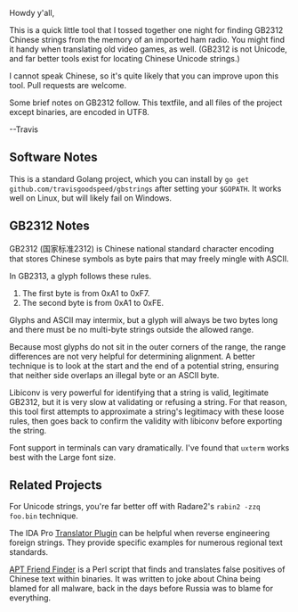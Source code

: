 Howdy y'all,

This is a quick little tool that I tossed together one night for
finding GB2312 Chinese strings from the memory of an imported ham
radio.  You might find it handy when translating old video games, as
well.  (GB2312 is not Unicode, and far better tools exist for locating
Chinese Unicode strings.)

I cannot speak Chinese, so it's quite likely that you can improve upon
this tool.  Pull requests are welcome.

Some brief notes on GB2312 follow.  This textfile, and all files of
the project except binaries, are encoded in UTF8.

--Travis


## Software Notes

This is a standard Golang project, which you can install by `go get
github.com/travisgoodspeed/gbstrings` after setting your `$GOPATH`.
It works well on Linux, but will likely fail on Windows.

## GB2312 Notes

GB2312 (国家标准2312) is Chinese national standard character encoding
that stores Chinese symbols as byte pairs that may freely mingle with
ASCII.

In GB2313, a glyph follows these rules.

1. The first byte is from 0xA1 to 0xF7.
2. The second byte is from 0xA1 to 0xFE.

Glyphs and ASCII may intermix, but a glyph will always be two bytes
long and there must be no multi-byte strings outside the allowed
range.

Because most glyphs do not sit in the outer corners of the range, the
range differences are not very helpful for determining alignment.  A
better technique is to look at the start and the end of a potential
string, ensuring that neither side overlaps an illegal byte or an
ASCII byte.

Libiconv is very powerful for identifying that a string is valid,
legitimate GB2312, but it is very slow at validating or refusing a
string.  For that reason, this tool first attempts to approximate a
string's legitimacy with these loose rules, then goes back to confirm
the validity with libiconv before exporting the string.

Font support in terminals can vary dramatically.  I've found that
`uxterm` works best with the Large font size.



## Related Projects

For Unicode strings, you're far better off with Radare2's `rabin2 -zzq
foo.bin` technique.

The IDA Pro [Translator
Plugin](https://github.com/kyrus/ida-translator/wiki/Introducing-the-IDA-Pro-Translator-Plugin)
can be helpful when reverse engineering foreign strings.  They provide specific examples for
numerous regional text standards.

[APT Friend Finder](https://www.aptfriendfinder.com/) is a Perl script
that finds and translates false positives of Chinese text within
binaries.  It was written to joke about China being blamed for all
malware, back in the days before Russia was to blame for everything.

